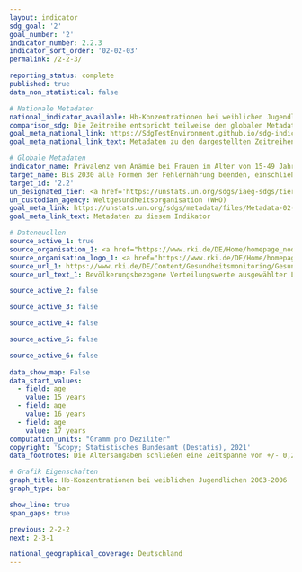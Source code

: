 ```yaml
---
layout: indicator    
sdg_goal: '2'    
goal_number: '2'    
indicator_number: 2.2.3    
indicator_sort_order: '02-02-03'    
permalink: /2-2-3/    

reporting_status: complete    
published: true    
data_non_statistical: false    

# Nationale Metadaten    
national_indicator_available: Hb-Konzentrationen bei weiblichen Jugendlichen    
comparison_sdg: Die Zeitreihe entspricht teilweise den globalen Metadaten.    
goal_meta_national_link: https://SdgTestEnvironment.github.io/sdg-indicators/public/MetaDe/2.2.3.pdf    
goal_meta_national_link_text: Metadaten zu den dargestellten Zeitreihen    

# Globale Metadaten    
indicator_name: Prävalenz von Anämie bei Frauen im Alter von 15-49 Jahren, nach Schwangerschaftsstatus (in Prozent)    
target_name: Bis 2030 alle Formen der Fehlernährung beenden, einschließlich durch Erreichung der international vereinbarten Zielvorgaben in Bezug auf Wachstumshemmung und Auszehrung bei Kindern unter 5 Jahren bis 2025, und den Ernährungsbedürfnissen von heranwachsenden Mädchen, schwangeren und stillenden Frauen und älteren Menschen Rechnung tragen    
target_id: '2.2'    
un_designated_tier: <a href='https://unstats.un.org/sdgs/iaeg-sdgs/tier-classification/' title='Klicken Sie hier um weitere Informationen zur UN-Tier-Klassifikation zu erhalten.'  target='_blank'>Tier I</a>    
un_custodian_agency: Weltgesundheitsorganisation (WHO)    
goal_meta_link: https://unstats.un.org/sdgs/metadata/files/Metadata-02-02-03.pdf    
goal_meta_link_text: Metadaten zu diesem Indikator        

# Datenquellen
source_active_1: true
source_organisation_1: <a href="https://www.rki.de/DE/Home/homepage_node.html"> Robert Koch-Institut (RKI) </a>
source_organisation_logo_1: <a href="https://www.rki.de/DE/Home/homepage_node.html"><img src="https://g205sdgs.github.io/sdg-indicators/public/OrgImgDe/rki.png" alt="Logo rki" style="height:60px; width:148px"/></a>
source_url_1: https://www.rki.de/DE/Content/Gesundheitsmonitoring/Gesundheitsberichterstattung/GBEDownloadsB/KiGGS_Laborparameter.pdf
source_url_text_1: Bevölkerungsbezogene Verteilungswerte ausgewählter Laborparameter aus KiGGS

source_active_2: false

source_active_3: false

source_active_4: false

source_active_5: false

source_active_6: false
    
data_show_map: False    
data_start_values: 
  - field: age
    value: 15 years
  - field: age
    value: 16 years
  - field: age
    value: 17 years    
computation_units: "Gramm pro Deziliter"    
copyright: '&copy; Statistisches Bundesamt (Destatis), 2021'    
data_footnotes: Die Altersangaben schließen eine Zeitspanne von +/- 0,25 Jahren mit ein (der Wert für z. B. 16 Jahre gilt approximativ für Jugendliche von 15,75 bis unter 16,25 Jahren). Die Daten stellen den Medianwert der jeweiligen Gruppe dar.<br>• Daten sind nur für 2003-2006 verfügbar.    

# Grafik Eigenschaften    
graph_title: Hb-Konzentrationen bei weiblichen Jugendlichen 2003-2006    
graph_type: bar    

show_line: true
span_gaps: true    

previous: 2-2-2    
next: 2-3-1    

national_geographical_coverage: Deutschland    
---
```


<span></span>
